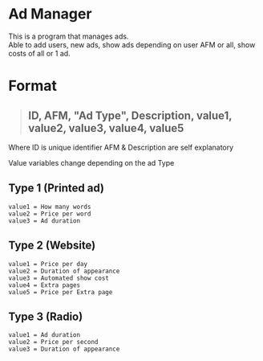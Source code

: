 # Ad Manager

This is a program that manages ads.<br> Able to add users, new ads, show ads depending on user AFM or all, show costs of all or 1 ad.

# Format
> ## ID, AFM, "Ad Type", Description, value1, value2, value3, value4, value5

Where ID is unique identifier 
AFM & Description are self explanatory

Value variables change depending on the ad Type

## Type 1 (Printed ad)

    value1 = How many words
    value2 = Price per word
    value3 = Ad duration

## Type 2 (Website)

    value1 = Price per day
    value2 = Duration of appearance
    value3 = Automated show cost
    value4 = Extra pages
    value5 = Price per Extra page

## Type 3 (Radio)

    value1 = Ad duration
    value2 = Price per second
    value3 = Duration of appearance